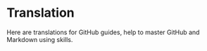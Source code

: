 # Translation

Here are translations for GitHub guides, help to master GitHub and Markdown using skills. 
